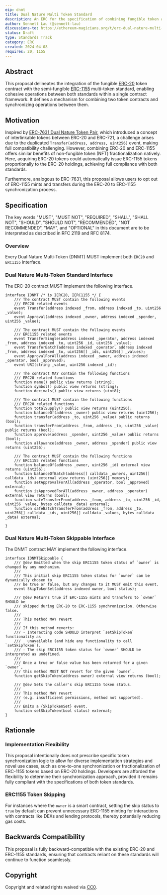 ```yaml
---
eip: dnmt
title: Dual Nature Multi Token Standard
description: An ERC for the specification of combining fungible token and multi-token standard
author: Sennett Lau (@sennett-lau)
discussions-to: https://ethereum-magicians.org/t/erc-dual-nature-multi-token-standard/19590
status: Draft
type: Standards Track
category: ERC
created: 2024-04-08
requires: 20, 1155
---
```


## Abstract

This proposal delineates the integration of the fungible [ERC-20](./eip-20.md) token contract with the semi-fungible [ERC-1155](./eip-1155.md) multi-token standard, enabling cohesive operations between both standards within a single contract framework. It defines a mechanism for combining two token contracts and synchronizing operations between them.

## Motivation

Inspired by [ERC-7631 Dual Nature Token Pair](./erc-7631), which introduced a concept of interlinkable tokens between ERC-20 and ERC-721, a challenge arises due to the duplicated `Transfer(address, address, uint256)` event, making full compatibility challenging. However, combining ERC-20 and ERC-1155 offers similar benefits of non-fungible token (NFT) fractionalization natively. Here, acquiring ERC-20 tokens could automatically issue ERC-1155 tokens proportionally to the ERC-20 holdings, achieving full compliance with both standards.

Furthermore, analogous to ERC-7631, this proposal allows users to opt out of ERC-1155 mints and transfers during the ERC-20 to ERC-1155 synchronization process.

## Specification

The key words "MUST", "MUST NOT", "REQUIRED", "SHALL", "SHALL NOT", "SHOULD", "SHOULD NOT", "RECOMMENDED", "NOT RECOMMENDED", "MAY", and "OPTIONAL" in this document are to be interpreted as described in RFC 2119 and RFC 8174.

### Overview

Every Dual Nature Multi-Token (DNMT) MUST implement both `ERC20` and `ERC1155` interface.

### Dual Nature Multi-Token Standard Interface

The ERC-20 contract MUST implement the following interface.

```solidity
interface IDNMT /* is IERC20, IERC1155 */ {
    /// The contract MUST contain the following events
    /// ERC20 related events
    event Transfer(address indexed _from, address indexed _to, uint256 _value);
    event Approval(address indexed _owner, address indexed _spender, uint256 _value);

    /// The contract MUST contain the following events
    /// ERC1155 related events
    event TransferSingle(address indexed _operator, address indexed _from, address indexed _to, uint256 _id, uint256 _value);
    event TransferBatch(address indexed _operator, address indexed _from, address indexed _to, uint256[] _ids, uint256[] _values);
    event ApprovalForAll(address indexed _owner, address indexed _operator, bool _approved);
    event URI(string _value, uint256 indexed _id);

    /// The contract MAY contain the following functions
    /// ERC20 related functions
    function name() public view returns (string);
    function symbol() public view returns (string);
    function decimals() public view returns (uint8);

    /// The contract MUST contain the following functions
    /// ERC20 related functions
    function totalSupply() public view returns (uint256);
    function balanceOf(address _owner) public view returns (uint256);
    function transfer(address _to, uint256 _value) public returns (bool);
    function transferFrom(address _from, address _to, uint256 _value) public returns (bool);
    function approve(address _spender, uint256 _value) public returns (bool);
    function allowance(address _owner, address _spender) public view returns (uint256);

    /// The contract MUST contain the following functions
    /// ERC1155 related functions
    function balanceOf(address _owner, uint256 _id) external view returns (uint256);
    function balanceOfBatch(address[] calldata _owners, uint256[] calldata _ids) external view returns (uint256[] memory);
    function setApprovalForAll(address _operator, bool _approved) external;
    function isApprovedForAll(address _owner, address _operator) external view returns (bool);
    function safeTransferFrom(address _from, address _to, uint256 _id, uint256 _value, bytes calldata _data) external;
    function safeBatchTransferFrom(address _from, address _to, uint256[] calldata _ids, uint256[] calldata _values, bytes calldata _data) external;
  
}
```

### Dual Nature Multi-Token Skippable Interface

The DNMT contract MAY implement the following interface.

```solidity
interface IDNMTSkippable {
    /// @dev Emitted when the skip ERC1155 token status of `owner` is changed by any mechanism.
    ///
    /// This initial skip ERC1155 token status for `owner` can be dynamically chosen to
    /// be true or false, but any changes to it MUST emit this event.
    event SkipTokenSet(address indexed owner, bool status);

    /// @dev Returns true if ERC-1155 mints and transfers to `owner` SHOULD be
    /// skipped during ERC-20 to ERC-1155 synchronization. Otherwise false.
    /// 
    /// This method MAY revert
    ///
    /// If this method reverts:
    /// - Interacting code SHOULD interpret `setSkipToken` functionality as
    ///   unavailable (and hide any functionality to call `setSkipToken`).
    /// - The skip ERC1155 token status for `owner` SHOULD be interpreted as undefined.
    ///
    /// Once a true or false value has been returned for a given `owner`,
    /// this method MUST NOT revert for the given `owner`.
    function getSkipToken(address owner) external view returns (bool);

    /// @dev Sets the caller's skip ERC1155 token status.
    ///
    /// This method MAY revert
    /// (e.g. insufficient permissions, method not supported).
    ///
    /// Emits a {SkipTokenSet} event.
    function setSkipToken(bool status) external;
}
```

## Rationale

### Implementation Flexibility

This proposal intentionally does not prescribe specific token synchronization logic to allow for diverse implementation strategies and novel use cases, such as one-to-one synchronization or fractionalization of ERC-1155 tokens based on ERC-20 holdings. Developers are afforded the flexibility to determine their synchronization approach, provided it remains fully compliant with the specifications of both token standards.

### ERC1155 Token Skipping

For instances where the `owner` is a smart contract, setting the skip status to `true` by default can prevent unnecessary ERC-1155 minting for interactions with contracts like DEXs and lending protocols, thereby potentially reducing gas costs.

## Backwards Compatibility

This proposal is fully backward-compatible with the existing ERC-20 and ERC-1155 standards, ensuring that contracts reliant on these standards will continue to function seamlessly.

## Copyright

Copyright and related rights waived via [CC0](../LICENSE.md).

